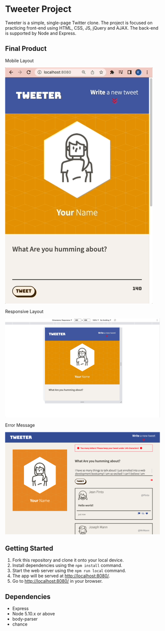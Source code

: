 # Tweeter Project

Tweeter is a simple, single-page Twitter clone. The project is focused on practicing front-end using HTML, CSS, JS, jQuery and AJAX. The back-end is supported by Node and Express.


## Final Product

Mobile Layout

!["Screenshot of Mobile Layout"](https://github.com/Kaz1022/tweeter-template/blob/master/docs/MobileLayout.gif)

Responsive Layout

<img src="https://github.com/Kaz1022/tweeter-template/blob/master/docs/ResponsiveLayout.gif" width="600"/>

Error Message

!["Screenshot of Desktop Layout with Error Message"](https://github.com/Kaz1022/tweeter-template/blob/master/docs/desktop-error.png)


## Getting Started

1. Fork this repository and clone it onto your local device.
2. Install dependencies using the `npm install` command.
3. Start the web server using the `npm run local` command.
3. The app will be served at <http://localhost:8080/>.
4. Go to <http://localhost:8080/> in your browser.

## Dependencies

- Express
- Node 5.10.x or above
- body-parser
- chance

